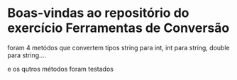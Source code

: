 # Boas-vindas ao repositório do exercício Ferramentas de Conversão

foram 4 metódos que convertem tipos  string para int, int para string, double para string....

e os qutros métodos foram testados 
